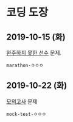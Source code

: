 # 코딩 도장

## 2019-10-15 (화)

[완주하지 못한 선수](http://j.mp/2MAv6MY) 문제.

`marathon-ㅇㅇㅇ`

## 2019-10-22 (화)

[모의고사](https://programmers.co.kr/learn/courses/30/lessons/42840) 문제

`mock-test-ㅇㅇㅇ`
